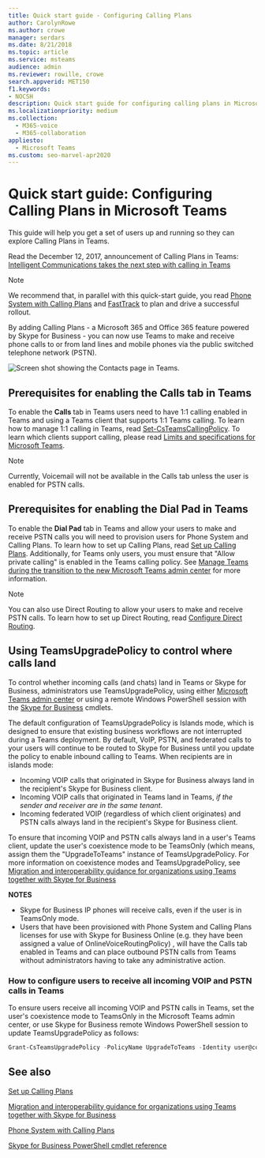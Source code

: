 ```yaml
---
title: Quick start guide - Configuring Calling Plans
author: CarolynRowe
ms.author: crowe
manager: serdars
ms.date: 8/21/2018
ms.topic: article
ms.service: msteams
audience: admin
ms.reviewer: rowille, crowe
search.appverid: MET150
f1.keywords:
- NOCSH
description: Quick start guide for configuring calling plans in Microsoft Teams so you can get a set of users up and running.
ms.localizationpriority: medium
ms.collection: 
  - M365-voice
  - M365-collaboration
appliesto: 
  - Microsoft Teams
ms.custom: seo-marvel-apr2020
---
```


# Quick start guide: Configuring Calling Plans in Microsoft Teams

This guide will help you get a set of users up and running so they can explore Calling Plans in Teams.

Read the December 12, 2017, announcement of Calling Plans in Teams: [Intelligent Communications takes the next step with calling in Teams](https://aka.ms/ipyqus)

> [!NOTE]
> We recommend that, in parallel with this quick-start guide, you read [Phone System with Calling Plans](calling-plan-landing-page.md) and [FastTrack](https://aka.ms/cloudvoice) to plan and drive a successful rollout.

By adding Calling Plans - a Microsoft 365 and Office 365 feature powered by Skype for Business - you can now use Teams to make and receive phone calls to or from land lines and mobile phones via the public switched telephone network (PSTN).

![Screen shot showing the Contacts page in Teams.](media/Calling_in_Teams.png)
## Prerequisites for enabling the **Calls** tab in Teams
To enable the **Calls** tab in Teams users need to have 1:1 calling enabled in Teams and using a Teams client that supports 1:1 Teams calling. To learn how to manage 1:1 calling in Teams, read [Set-CsTeamsCallingPolicy](/powershell/module/skype/set-csteamscallingpolicy). To learn which clients support calling, please read [Limits and specifications for Microsoft Teams](./limits-specifications-teams.md).

> [!NOTE]
> Currently, Voicemail will not be available in the Calls tab unless the user is enabled for PSTN calls. 

## Prerequisites for enabling the **Dial Pad** in Teams
To enable the **Dial Pad** tab in Teams and allow your users to make and receive PSTN calls you will need to provision users for Phone System and Calling Plans. To learn how to set up Calling Plans, read [Set up Calling Plans](./set-up-calling-plans.md).
Additionally, for Teams only users, you must ensure that "Allow private calling" is enabled in the Teams calling policy. See [Manage Teams during the transition to the new Microsoft Teams admin center](./manage-teams-skypeforbusiness-admin-center.md) for more information.
> [!NOTE]
> You can also use Direct Routing to allow your users to make and receive PSTN calls. To learn how to set up Direct Routing, read [Configure Direct Routing](./direct-routing-configure.md).

## Using TeamsUpgradePolicy to control where calls land
To control whether incoming calls (and chats) land in Teams or Skype for Business, administrators use TeamsUpgradePolicy, using either [Microsoft Teams admin center](https://aka.ms/teamsadmincenter) or using a remote Windows PowerShell session with the [Skype for Business](/powershell/module/skype) cmdlets.


The default configuration of TeamsUpgradePolicy is Islands mode, which is designed to ensure that existing business workflows are not interrupted during a Teams deployment. By default, VoIP, PSTN, and federated calls to your users will continue to be routed to Skype for Business until you update the policy to enable inbound calling to Teams.  When recipients are in islands mode:

 - Incoming VOIP calls that originated in Skype for Business always land in the recipient's Skype for Business client.
 - Incoming VOIP calls that originated in Teams land in Teams, *if the sender and receiver are in the same tenant*.
 - Incoming federated VOIP (regardless of which client originates) and PSTN calls always land in the recipient's Skype for Business client.
 
To ensure that incoming VOIP and PSTN calls always land in a user's Teams client, update the user's coexistence mode to be TeamsOnly (which means, assign them the "UpgradeToTeams" instance of TeamsUpgradePolicy.  For more information on coexistence modes and TeamsUpgradePolicy, see [Migration and interoperability guidance for organizations using Teams together with Skype for Business](./migration-interop-guidance-for-teams-with-skype.md)

**NOTES**
 - Skype for Business IP phones will receive calls, even if the user is in TeamsOnly mode.  
 - Users that have been provisioned with Phone System and Calling Plans licenses for use with Skype for Business Online (e.g. they have been assigned a value of OnlineVoiceRoutingPolicy) , will have the Calls tab enabled in Teams and can place outbound PSTN calls from Teams without administrators having to take any administrative action.


### How to configure users to receive all incoming VOIP and PSTN calls in Teams
To ensure users receive all incoming VOIP and PSTN calls in Teams, set the user's coexistence mode to TeamsOnly in the Microsoft Teams admin center, or use Skype for Business remote Windows PowerShell session to update TeamsUpgradePolicy as follows:

```powershell
Grant-CsTeamsUpgradePolicy -PolicyName UpgradeToTeams -Identity user@contoso.com
```

## See also
[Set up Calling Plans](/SkypeForBusiness/what-are-calling-plans-in-office-365/set-up-calling-plans)

[Migration and interoperability guidance for organizations using Teams together with Skype for Business](./migration-interop-guidance-for-teams-with-skype.md)

[Phone System with Calling Plans](calling-plan-landing-page.md)

[Skype for Business PowerShell cmdlet reference](/powershell/module/skype)
